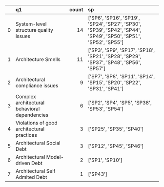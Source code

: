 |    | q1                                            |   count | sp                                                                                                              |
|---:|:----------------------------------------------|--------:|:----------------------------------------------------------------------------------------------------------------|
|  0 | System-level structure quality issues         |      14 | ['SP6', 'SP16', 'SP19', 'SP24', 'SP27', 'SP30', 'SP39', 'SP42', 'SP44', 'SP49', 'SP50', 'SP51', 'SP52', 'SP55'] |
|  1 | Architecture Smells                           |      11 | ['SP3', 'SP9', 'SP17', 'SP18', 'SP21', 'SP28', 'SP29', 'SP37', 'SP48', 'SP56', 'SP57']                          |
|  2 | Architectural compliance issues               |       9 | ['SP7', 'SP8', 'SP11', 'SP14', 'SP15', 'SP20', 'SP22', 'SP31', 'SP41']                                          |
|  3 | Complex architectural behavioral dependencies |       6 | ['SP2', 'SP4', 'SP5', 'SP38', 'SP53', 'SP54']                                                                   |
|  4 | Violations of good architectural practices    |       3 | ['SP25', 'SP35', 'SP40']                                                                                        |
|  5 | Architectural Social Debt                     |       3 | ['SP12', 'SP45', 'SP46']                                                                                        |
|  6 | Architectural Model-driven Debt               |       2 | ['SP1', 'SP10']                                                                                                 |
|  7 | Architectural Self Admited Debt               |       1 | ['SP43']                                                                                                        |